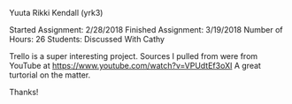 
Yuuta Rikki Kendall (yrk3)

Started Assignment: 2/28/2018
Finished Assignment: 3/19/2018
Number of Hours: 26
Students: Discussed With Cathy

Trello is a super interesting project. 
Sources I pulled from were from YouTube at https://www.youtube.com/watch?v=VPUdtEf3oXI
A great turtorial on the matter. 

Thanks! 
